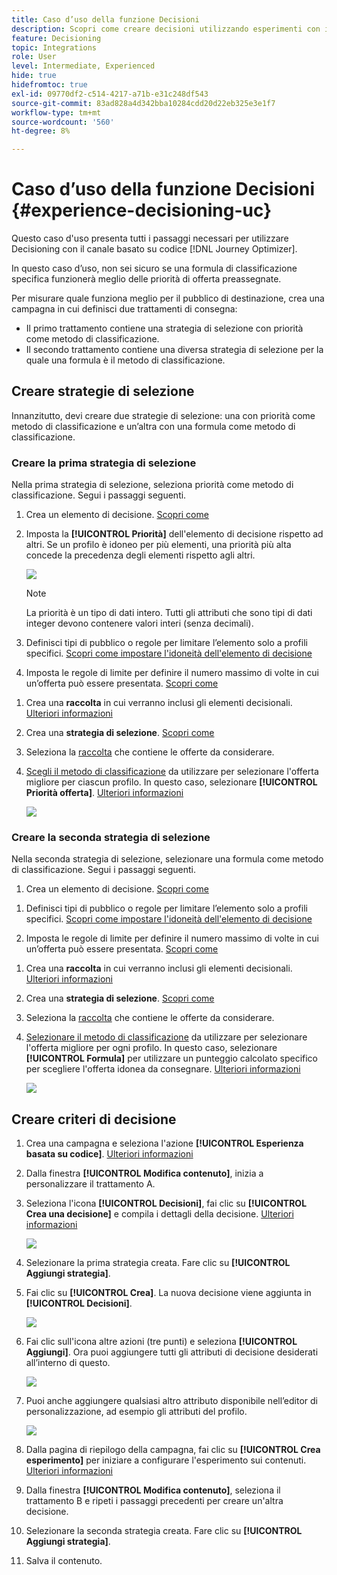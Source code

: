 ```yaml
---
title: Caso d’uso della funzione Decisioni
description: Scopri come creare decisioni utilizzando esperimenti con il canale basato su codice
feature: Decisioning
topic: Integrations
role: User
level: Intermediate, Experienced
hide: true
hidefromtoc: true
exl-id: 09770df2-c514-4217-a71b-e31c248df543
source-git-commit: 83ad828a4d342bba10284cdd20d22eb325e3e1f7
workflow-type: tm+mt
source-wordcount: '560'
ht-degree: 8%

---
```


# Caso d’uso della funzione Decisioni {#experience-decisioning-uc}

Questo caso d&#39;uso presenta tutti i passaggi necessari per utilizzare Decisioning con il canale basato su codice [!DNL Journey Optimizer].

<!--In this use case, you create a campaign where you define two delivery treatments - each containing a different decision policy in order to measure which one performs best for your target audience.-->

In questo caso d’uso, non sei sicuro se una formula di classificazione specifica funzionerà meglio delle priorità di offerta preassegnate.

Per misurare quale funziona meglio per il pubblico di destinazione, crea una campagna in cui definisci due trattamenti di consegna:

<!--Set up the experiment such that:-->

* Il primo trattamento contiene una strategia di selezione con priorità come metodo di classificazione.
* Il secondo trattamento contiene una diversa strategia di selezione per la quale una formula è il metodo di classificazione.

## Creare strategie di selezione

Innanzitutto, devi creare due strategie di selezione: una con priorità come metodo di classificazione e un’altra con una formula come metodo di classificazione.

### Creare la prima strategia di selezione

Nella prima strategia di selezione, seleziona priorità come metodo di classificazione. Segui i passaggi seguenti.

1. Crea un elemento di decisione. [Scopri come](items.md)

1. Imposta la **[!UICONTROL Priorità]** dell&#39;elemento di decisione rispetto ad altri. Se un profilo è idoneo per più elementi, una priorità più alta concede la precedenza degli elementi rispetto agli altri.

   ![](assets/exd-uc-item-priority.png)

   >[!NOTE]
   >
   >La priorità è un tipo di dati intero. Tutti gli attributi che sono tipi di dati integer devono contenere valori interi (senza decimali).

1. Definisci tipi di pubblico o regole per limitare l’elemento solo a profili specifici. [Scopri come impostare l&#39;idoneità dell&#39;elemento di decisione](items.md#eligibility)

1. Imposta le regole di limite per definire il numero massimo di volte in cui un’offerta può essere presentata. [Scopri come](items.md#capping)

<!--1. If needed, repeat the steps above to create one or more additional decision items.-->

1. Crea una **raccolta** in cui verranno inclusi gli elementi decisionali. [Ulteriori informazioni](collections.md)

1. Crea una **strategia di selezione**. [Scopri come](selection-strategies.md#create-selection-strategy)

1. Seleziona la [raccolta](collections.md) che contiene le offerte da considerare.

1. [Scegli il metodo di classificazione](#select-ranking-method) da utilizzare per selezionare l&#39;offerta migliore per ciascun profilo. In questo caso, selezionare **[!UICONTROL Priorità offerta]**. [Ulteriori informazioni](selection-strategies.md#offer-priority)

   ![](assets/exd-uc-strategy-priority.png)

   <!--If multiple offers are eligible for this strategy, the [Offer priority](#offer-priority) method uses the value defined in the offers.-->

### Creare la seconda strategia di selezione

Nella seconda strategia di selezione, selezionare una formula come metodo di classificazione. Segui i passaggi seguenti.

1. Crea un elemento di decisione. [Scopri come](items.md)

<!--1. Set the same **[!UICONTROL Priority]** as for the first decision item. TBC?-->

1. Definisci tipi di pubblico o regole per limitare l’elemento solo a profili specifici. [Scopri come impostare l&#39;idoneità dell&#39;elemento di decisione](items.md#eligibility)

1. Imposta le regole di limite per definire il numero massimo di volte in cui un’offerta può essere presentata. [Scopri come](items.md#capping)

<!--1. If needed, repeat the steps above to create one or more additional decision items.-->

1. Crea una **raccolta** in cui verranno inclusi gli elementi decisionali. [Ulteriori informazioni](collections.md)

1. Crea una **strategia di selezione**. [Scopri come](selection-strategies.md#create-selection-strategy)

1. Seleziona la [raccolta](collections.md) che contiene le offerte da considerare.

1. [Selezionare il metodo di classificazione](#select-ranking-method) da utilizzare per selezionare l&#39;offerta migliore per ogni profilo. In questo caso, selezionare **[!UICONTROL Formula]** per utilizzare un punteggio calcolato specifico per scegliere l&#39;offerta idonea da consegnare. [Ulteriori informazioni](selection-strategies.md#ranking-formula)

   ![](assets/exd-uc-strategy-formula.png)

<!--
## Create decision items and selection strategies

You first need to create items, group them together in collections, set up rules and ranking methods. These elements will allow you to build selection strategies.

1. Navigate to **[!UICONTROL Decisioning]** > **[!UICONTROL Catalogs]** and create several decision items. Set constraints using audiences or rules to restrict each item to specific profiles only. [Learn more](items.md)

1. From the items list, click the **[!UICONTROL Edit schema]** button  and edit the custom attributes if needed. [Learn how to work with catalogs](catalogs.md)

1. Create **collections** to categorize and group your decision items according to your preferences. [Learn more](collections.md)

1. Create **decision rules** to determine to whom a decision item can be shown. [Learn more](rules.md)

1. Create **ranking methods** and apply them within decision strategies to determine the priority order for selecting decision items. [Learn more](ranking.md)

1. Build **selection strategies** that leverage collections, decision rules, and ranking methods to identify the decision items suitable for displaying to profiles. [Learn more](selection-strategies.md)
-->

## Creare criteri di decisione

<!--To present the best dynamic offer and experience to your visitors on your website or mobile app, add a decision policy to a code-based campaign.

Define two delivery treatments each containing a different decision policy.-->

1. Crea una campagna e seleziona l&#39;azione **[!UICONTROL Esperienza basata su codice]**. [Ulteriori informazioni](../code-based/create-code-based.md)

1. Dalla finestra **[!UICONTROL Modifica contenuto]**, inizia a personalizzare il trattamento A.

1. Seleziona l&#39;icona **[!UICONTROL Decisioni]**, fai clic su **[!UICONTROL Crea una decisione]** e compila i dettagli della decisione. [Ulteriori informazioni](create-decision.md)

   ![](assets/decision-code-based-create.png)

1. Selezionare la prima strategia creata. Fare clic su **[!UICONTROL Aggiungi strategia]**.

1. Fai clic su **[!UICONTROL Crea]**. La nuova decisione viene aggiunta in **[!UICONTROL Decisioni]**.

   ![](assets/decision-code-based-decision-added.png)

1. Fai clic sull&#39;icona altre azioni (tre punti) e seleziona **[!UICONTROL Aggiungi]**. Ora puoi aggiungere tutti gli attributi di decisione desiderati all’interno di questo.

   ![](assets/decision-code-based-add-decision.png)

1. Puoi anche aggiungere qualsiasi altro attributo disponibile nell’editor di personalizzazione, ad esempio gli attributi del profilo.

   ![](assets/decision-code-based-decision-profile-attribute.png)

1. Dalla pagina di riepilogo della campagna, fai clic su **[!UICONTROL Crea esperimento]** per iniziare a configurare l&#39;esperimento sui contenuti. [Ulteriori informazioni](../content-management/content-experiment.md)

1. Dalla finestra **[!UICONTROL Modifica contenuto]**, seleziona il trattamento B e ripeti i passaggi precedenti per creare un&#39;altra decisione.

1. Selezionare la seconda strategia creata. Fare clic su **[!UICONTROL Aggiungi strategia]**.

1. Salva il contenuto.
